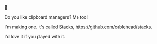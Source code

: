 👋

Do you like clipboard managers? Me too!

I'm making one. It's called [Stacks](https://stacks.cross.stream), https://github.com/cablehead/stacks.

I'd love it if you played with it.
